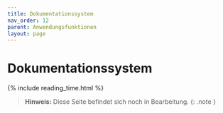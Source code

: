 ```yaml
---
title: Dokumentationssystem
nav_order: 12
parent: Anwendungsfunktionen
layout: page
---
```


# Dokumentationssystem
{% include reading_time.html %}

> **Hinweis:** Diese Seite befindet sich noch in Bearbeitung.
{: .note }
